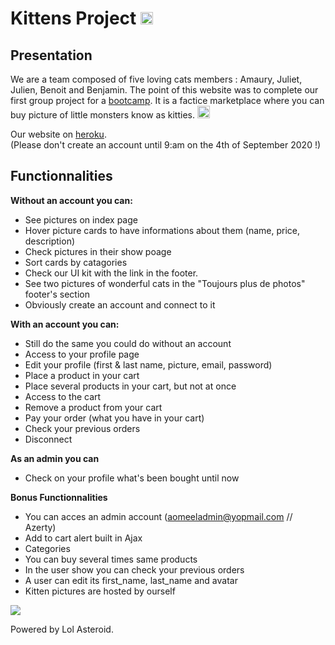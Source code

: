 # Kittens Project <img src="https://camo.githubusercontent.com/7111c55c0ce34f556c564bd9f569a5e2f9883e2b/68747470733a2f2f64657669636f6e732e6769746875622e696f2f64657669636f6e2f64657669636f6e2e6769742f69636f6e732f7261696c732f7261696c732d6f726967696e616c2d776f72646d61726b2e737667" alt="rails" width="20" height="20" data-canonical-src="https://devicons.github.io/devicon/devicon.git/icons/rails/rails-original-wordmark.svg" style="max-width:100%;">

## Presentation
We are a team composed of five loving cats members : Amaury, Juliet, Julien, Benoit and Benjamin. The point of this website was to complete our first group project for a [bootcamp](https://www.thehackingproject.org/). It is a factice marketplace where you can buy picture of little monsters know as kitties.
<a href="https://www.flaticon.com/free-icon/cat_616430"><img src="https://image.flaticon.com/icons/svg/616/616430.svg" alt="kitty_icon_svg" width="20" height="20" style="max-width:100%;"></a>

Our website on [heroku](https://kittens-project.herokuapp.com).  
(Please don't create an account until 9:am on the 4th of September 2020 !)

## Functionnalities
__Without an account you can:__
* See pictures on index page
* Hover picture cards to have informations about them (name, price, description)
* Check pictures in their show poage
* Sort cards by catagories
* Check our UI kit with the link in the footer.
* See two pictures of wonderful cats in the "Toujours plus de photos" footer's section  
* Obviously create an account and connect to it

__With an account you can:__
* Still do the same you could do without an account
* Access to your profile page
* Edit your profile (first & last name, picture, email, password)
* Place a product in your cart
* Place several products in your cart, but not at once
* Access to the cart
* Remove a product from your cart
* Pay your order (what you have in your cart)
* Check your previous orders
* Disconnect

__As an admin you can__
* Check on your profile what's been bought until now

__Bonus Functionnalities__
* You can acces an admin account (aomeeladmin@yopmail.com // Azerty)
* Add to cart alert built in Ajax
* Categories
* You can buy several times same products
* In the user show you can check your previous orders
* A user can edit its first_name, last_name and avatar
* Kitten pictures are hosted by ourself

<img src="https://media.tenor.com/images/bb33cc1eaafa266ac1092ecff7c1c85d/tenor.gif">

Powered by Lol Asteroid.
